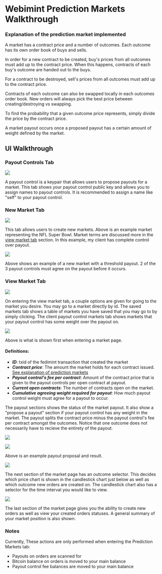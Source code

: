 # Webimint Prediction Markets Walkthrough

### Explanation of the prediction market implemented
A market has a contract price and a number of outcomes. Each outcome has its own order book of buys and sells.

In order for a new contract to be created, buy's prices from all outcomes must add up to the contract price. When this happens, contracts of each buy's outcome are handed out to the buys.

For a contract to be destroyed, sell's prices from all outcomes must add up to the contract price.

Contracts of each outcome can also be swapped locally in each outcomes order book. New orders will always pick the best price between creating/destroying vs swapping.

To find the probability that a given outcome price represents, simply divide the price by the contract price.

A market payout occurs once a proposed payout has a certain amount of weight defined by the market.

## UI Walkthrough

### Payout Controls Tab
![](./assets/payout_controls1.png)

A payout control is a keypair that allows users to propose payouts for a market. This tab shows your payout control public key and allows you to assign names to payout controls. It is recommended to assign a name like "self" to your payout control.

### New Market Tab
![](./assets/new_market1.png)

This tab allows users to create new markets. Above is an example market representing the NFL Super Bowl. Market terms are discussed more in the [view market tab](#view-market-tab) section. In this example, my client has complete control over payout.

![](./assets/new_market2.png)

Above shows an example of a new market with a threshold payout. 2 of the 3 payout controls must agree on the payout before it occurs.

### View Market Tab
![](./assets/view_market1.png)

On entering the view market tab, a couple options are given for going to the market you desire. You may go to a market directly by id. The saved markets tab shows a table of markets you have saved that you may go to by simply clicking. The client payout control markets tab shows markets that your payout control has some weight over the payout on.

![](./assets/view_market2.png)

Above is what is shown first when entering a market page.

#### Definitions:
* ***ID***: txid of the fedimint transaction that created the market
* ***Contract price***: The amount the market holds for each contract issued. [See explanation of prediction markets](#explanation-of-the-prediction-market-implemented)
* ***Payout control's fee per contract***: Amount of the contract price that is given to the payout controls per open contract at payout.
* ***Current open contracts***: The number of contracts open on the market.
* ***Cumulative agreeing weight required for payout***: How much payout control weight must agree for a payout to occur.

The payout sections shows the status of the market payout. It also show a "propose a payout" section if your payout control has any weight in the market. The payout splits the contract price minus the payout control's fee per contract amongst the outcomes. Notice that one outcome does not necessarily have to recieve the entirety of the payout.

![](./assets/view_market5.png)

![](./assets/view_market6.png)

Above is an example payout proposal and result.

![](./assets/view_market3.png)

The next section of the market page has an outcome selector. This decides which price chart is shown in the candlestick chart just below as well as which outcome new orders are created on. The candlestick chart also has a selector for the time interval you would like to view.

![](./assets/view_market4.png)

The last section of the market page gives you the ability to create new orders as well as view your created orders statuses. A general summary of your market position is also shown. 

### Notes

Currently, These actions are only performed when entering the Prediction Markets tab:
* Payouts on orders are scanned for
* Bitcoin balance on orders is moved to your main balance
* Payout control fee balances are moved to your main balance